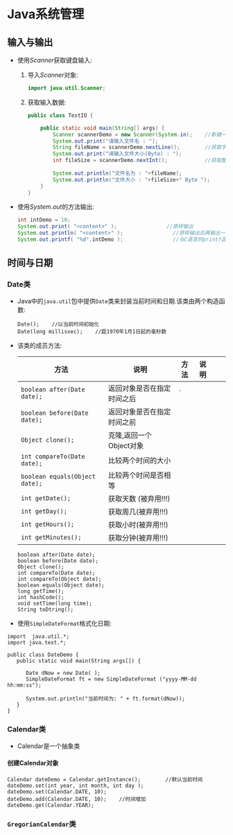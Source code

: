 # Java系统管理

[//]: # (__author__ = "Wenger Binning")

## 输入与输出

* 使用$Scanner$获取键盘输入:

  1. 导入$Scanner$对象:

     ```java
     import java.util.Scanner;
     ```

   2. 获取输入数据:

      ```java
      public class TestIO {
      
          public static void main(String[] args) {
              Scanner scannerDemo = new Scanner(System.in);    //新建一Scanner对象
              System.out.print("请输入文件名 : ");
              String fileName = scannerDemo.nextLine();        //获取字符串
              System.out.print("请输入文件大小(Byte) : ");
              int fileSize = scannerDemo.nextInt();            //获取整型
        
              System.out.println("文件名为 : "+fileName);
              System.out.println("文件大小 : "+fileSize+" Byte ");
          }
      }
      ```

* 使用$System.out$的方法输出:

  ```java
  int intDemo = 10;
  System.out.print( "<content>" );                //原样输出
  System.out.println( "<content>" );                //原样输出后再输出一个回车换行符
  System.out.printf( "%d",intDemo );                //与C语言的printf函数一样
  ```
  
## 时间与日期



### Date类

* Java中的`java.util`包中提供`Date`类来封装当前时间和日期.该类由两个构造函数:

  ```
  Date();    //以当前时间初始化
  Date(long millisxec);    //距1970年1月1日起的毫秒数
  ```

* 该类的成员方法:

  | 方法                           | 说明                       | 方法 | 说明 |      |      |
  | ------------------------------ | -------------------------- | ---- | ---- | ---- | ---- |
  | `boolean after(Date date);`    | 返回对象是否在指定时间之后 | `    |      |      |      |
  | `boolean before(Date date);`   | 返回对象是否在指定时间之前 |      |      |      |      |
  | `Object clone();`              | 克隆,返回一个Object对象    |      |      |      |      |
  | `int compareTo(Date date);`    | 比较两个时间的大小         |      |      |      |      |
  | `boolean equals(Object date);` | 比较两个时间是否相等       |      |      |      |      |
  | `int getDate();`               | 获取天数 (被弃用!!!)       |      |      |      |      |
  | `int getDay();`                | 获取周几(被弃用!!!)        |      |      |      |      |
  | `int getHours();`              | 获取小时(被弃用!!!)        |      |      |      |      |
  | `int getMinutes();`            | 获取分钟(被弃用!!!)        |      |      |      |      |

  

  ```
  boolean after(Date date);
  boolean before(Date date);
  Object clone();
  int compareTo(Date date);
  int compareTo(Object date);
  boolean equals(Object date);
  long getTime();
  int hashCode();
  void setTime(long time);
  String toDtring();
  ```

* 使用`SimpleDateFormat`格式化日期:

```
import  java.util.*;
import java.text.*;

public class DateDemo {
   public static void main(String args[]) {
 
      Date dNow = new Date( );
      SimpleDateFormat ft = new SimpleDateFormat ("yyyy-MM-dd hh:mm:ss");
 
      System.out.println("当前时间为: " + ft.format(dNow));
   }
}
```

### Calendar类

* Calendar是一个抽象类

#### 创建Calendar对象

```
Calendar dateDemo = Calendar.getInstance();        //默认当前时间
dateDemo.set(int year, int month, int day );
dateDemo.set(Calendar.DATE, 10);
dateDemo.add(Calendar.DATE, 10);    //时间增加
dateDemo.get(Calendar.YEAR);
```



### `GregorianCalendar`类
